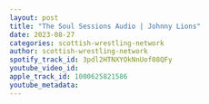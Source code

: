 ```yaml
---
layout: post
title: "The Soul Sessions Audio | Johnny Lions"
date: 2023-08-27
categories: scottish-wrestling-network
author: scottish-wrestling-network
spotify_track_id: 3pdl2HTNXYOkNnUof08QFy
youtube_video_id: 
apple_track_id: 1000625821586
youtube_metadata: 
---
```


